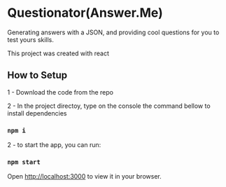 # Questionator(Answer.Me)

Generating answers with a JSON, and providing cool questions for you to test yours skills.

This project was created with react

## How to Setup

1 - Download the code from the repo

2 - In the project directoy, type on the console the command bellow to install dependencies

### `npm i`

2 - to start the app, you can run:

### `npm start`

Open [http://localhost:3000](http://localhost:3000) to view it in your browser.


